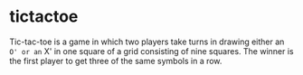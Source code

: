 # tictactoe
Tic-tac-toe is a game in which two players take turns in drawing either an ` O' or an ` X' in one square of a grid consisting of nine squares. The winner is the first player to get three of the same symbols in a row.
